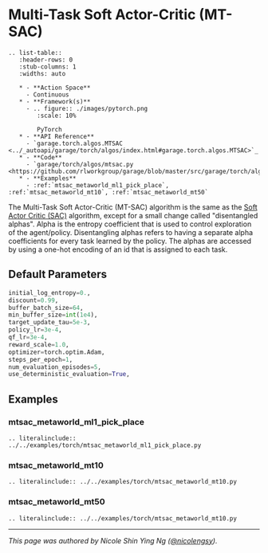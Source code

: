 # Multi-Task Soft Actor-Critic (MT-SAC)

```eval_rst
.. list-table::
   :header-rows: 0
   :stub-columns: 1
   :widths: auto

   * - **Action Space**
     - Continuous
   * - **Framework(s)**
     - .. figure:: ./images/pytorch.png
        :scale: 10%

        PyTorch
   * - **API Reference**
     - `garage.torch.algos.MTSAC <../_autoapi/garage/torch/algos/index.html#garage.torch.algos.MTSAC>`_
   * - **Code**
     - `garage/torch/algos/mtsac.py <https://github.com/rlworkgroup/garage/blob/master/src/garage/torch/algos/mtsac.py>`_
   * - **Examples**
     - :ref:`mtsac_metaworld_ml1_pick_place`, :ref:`mtsac_metaworld_mt10`, :ref:`mtsac_metaworld_mt50`
```

The Multi-Task Soft Actor-Critic (MT-SAC) algorithm is the same as the [Soft Actor Critic (SAC)](algo_sac) algorithm, except for a small change called "disentangled alphas". Alpha is the entropy coefficient that is used to control exploration of the agent/policy. Disentangling alphas refers to having a separate alpha coefficients for every task learned by the policy. The alphas are accessed by using a one-hot encoding of an id that is assigned to each task.


## Default Parameters

```python
initial_log_entropy=0.,
discount=0.99,
buffer_batch_size=64,
min_buffer_size=int(1e4),
target_update_tau=5e-3,
policy_lr=3e-4,
qf_lr=3e-4,
reward_scale=1.0,
optimizer=torch.optim.Adam,
steps_per_epoch=1,
num_evaluation_episodes=5,
use_deterministic_evaluation=True,
```

## Examples

### mtsac_metaworld_ml1_pick_place
```eval_rst
.. literalinclude:: ../../examples/torch/mtsac_metaworld_ml1_pick_place.py
```

### mtsac_metaworld_mt10
```eval_rst
.. literalinclude:: ../../examples/torch/mtsac_metaworld_mt10.py
```

### mtsac_metaworld_mt50
```eval_rst
.. literalinclude:: ../../examples/torch/mtsac_metaworld_mt10.py
```

----

*This page was authored by Nicole Shin Ying Ng ([@nicolengsy](https://github.com/nicolengsy)).*
